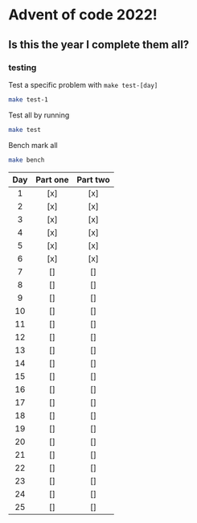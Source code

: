 # Advent of code 2022!

## Is this the year I complete them all?

### testing

Test a specific problem with `make test-[day]`

```bash
make test-1
```

Test all by running

```bash
make test
```

Bench mark all

```bash
make bench
```


|  Day  | Part one | Part two |
| :---: |  :----:  |  :----:  |
| 1     |   [x]    |   [x]    |
| 2     |   [x]    |   [x]    |
| 3     |   [x]    |   [x]    |
| 4     |   [x]    |   [x]    |
| 5     |   [x]    |   [x]    |
| 6     |   [x]    |   [x]    |
| 7     |   []     |   []     |
| 8     |   []     |   []     |
| 9     |   []     |   []     |
| 10    |   []     |   []     |
| 11    |   []     |   []     |
| 12    |   []     |   []     |
| 13    |   []     |   []     |
| 14    |   []     |   []     |
| 15    |   []     |   []     |
| 16    |   []     |   []     |
| 17    |   []     |   []     |
| 18    |   []     |   []     |
| 19    |   []     |   []     |
| 20    |   []     |   []     |
| 21    |   []     |   []     |
| 22    |   []     |   []     |
| 23    |   []     |   []     |
| 24    |   []     |   []     |
| 25    |   []     |   []     |